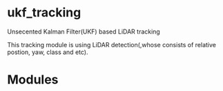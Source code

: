 # ukf_tracking
Unsecented Kalman Filter(UKF) based LiDAR tracking

This tracking module is using LiDAR detection(,whose consists of relative postion, yaw, class and etc).

# Modules
